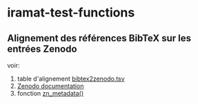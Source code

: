 # iramat-test-functions


## Alignement des références BibTeX sur les entrées Zenodo


voir: 

1. table d'alignement [bibtex2zenodo.tsv](https://github.com/zoometh/iramat-test/blob/main/projects/citation/bibtex2zenodo.tsv)
2. [Zenodo documentation](https://developers.zenodo.org/#depositions)
3. fonction [zn_metadata()](https://github.com/zoometh/iramat-test-functions/blob/2444bd1ee1519904da4fd621be3561396a284a73/chips.py#L104)